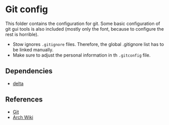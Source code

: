 # Git config

This folder contains the configuration for git. Some basic configuration of git
gui tools is also included (mostly only the font, because to configure the rest
is horrible).

- Stow ignores `.gitignore` files. Therefore, the global .gitignore list has
  to be linked manually.
- Make sure to adjust the personal information in th `.gitconfig` file.

## Dependencies

- [delta](https://github.com/dandavison/delta)

## References

- [Git](https://git-scm.com/)
- [Arch Wiki](https://wiki.archlinux.org/title/git)
